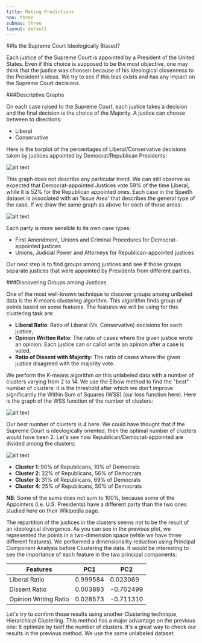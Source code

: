 ```yaml
---
title: Making Predictions
nav: three
subnav: three
layout: default
---
```


##Is the Supreme Court Ideologically Biased?

Each justice of the Supreme Court is appointed by a President of the United States. Even if this choice is supposed to be the most objective, one may think that the justice was choosen because of his ideological
closenness to the President's ideas. We try to see if this bias exists and has any impact on the Supreme Court decisions.

###Descriptive Graphs

On each case raised to the Supreme Court, each justice takes a decision and the final decision is the choice of the Majority. A justice can choose between to directions:

* Liberal
* Conservative

Here is the barplot of the percentages of Liberal/Conservative decisions taken by justices appointed by Democrat/Republican Presidents:

![alt text]({{site.baseurl}}img/pred1_bar_1.png "Title")

This graph does not describe any particular trend. We can still observe as expected that Democrat-appointed Justices vote 59% of the time Liberal, while it is 52% for the Republican appointed ones.
Each case in the Spaeth dataset is associated with an 'Issue Area' that describes the general type of the case. If we draw the same graph as above for each of those areas:

![alt text]({{site.baseurl}}img/pred1_bar_2.png "Title")

Each party is more sensible to its own case types:

* First Amendment, Unions and Criminal Procedures for Democrat-appointed justices
* Unions, Judicial Power and Attorneys for Republican-appointed justices

Our next step is to find groups among justices and see if those groups separate justices that were appointed by Presidents from different parties. 

###Discovering Groups among Justices

One of the most well-known technique to discover groups among unlbeled data is the K-means clustering algorithm. This algorithm finds group of points based on some features. The features we will be using
for this clustering task are:

* **Liberal Ratio**: Ratio of Liberal (Vs. Conservative) decisions for each justice,
* **Opinion Written Ratio**: The ratio of cases where the given justice wrote an opinion. Each justice can or callot write an opinion after a case is voted,
* **Ratio of Dissent with Majority**: The ratio of cases where the given justice disagreed with the majority vote.

We perform the K-means algorithm on this unlabeled data with a number of clusters varying from 2 to 14. We use the Elbow method to find the "best" number of clusters: it is the threshold after
which we don't improve significantly the Within Sum of Squares (WSS) (our loss function here). Here is the graph of the WSS function of the number of clusters:

![alt text]({{site.baseurl}}img/pred1_elbow.png "Title")

Our best number of clusters is 4 here. We could have thought that if the Supreme Court is ideologically oriented, then the optimal number of clusters would have been 2. Let's see how Republican/Democrat-appointed
are divided among the clusters:

![alt text]({{site.baseurl}}img/pred1_kmeans.png "Title")

* **Cluster 1**: 90% of Republicans, 10% of Democrats
* **Cluster 2**: 22% of Republicans, 56% of Democrats
* **Cluster 3**: 31% of Republicans, 69% of Democrats
* **Cluster 4**: 25% of Republicans, 50% of Democrats 

**NB**: Some of the sums does not sum to 100%, because some of the Appointers (i.e. U.S. Presidents) have a different party than the two ones studied here on their Wikipedia page.

The repartition of the justices in the clusters seems not to be the result of an ideological divergence. As you can see in the previous plot, we represented the points in a two-dimension space (while we have three
different features). We performed a dimensionality reduction using Principal Component Analysis before Clustering the data. It would be interesting to see the importance of each feature in the two
principal components:

|Features|PC1|PC2|
|---|---|---|
|Liberal Ratio | 0.999584  |0.023069  |
|Dissent Ratio  |0.003893  |-0.702499  |
|Opinion Writing Ratio  |0.028573  |-0.711310  |

Let's try to confirm those results using another Clustering technique, Hierarchical Clustering.
This method has a major advantage on the previous one: It optimize by tself the number of clusters. It's a great way to check our results in the previous method. We use the same unlabeled dataset.